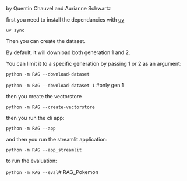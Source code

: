 by Quentin Chauvel and Aurianne Schwartz

first you need to install the dependancies with [uv](https://docs.astral.sh/uv/getting-started/installation/)

`uv sync`

Then you can create the dataset.

By default, it will download both generation 1 and 2.

You can limit it to a specific generation by passing 1 or 2 as an argument:

`python -m RAG --download-dataset` 

`python -m RAG --download-dataset 1` #only gen 1

then you create the vectorstore

`python -m RAG --create-vectorstore`

then you run the cli app:

`python -m RAG --app`

and then you run the streamlit application:

`python -m RAG --app_streamlit`

to run the evaluation:

`python -m RAG --eval`# RAG_Pokemon
